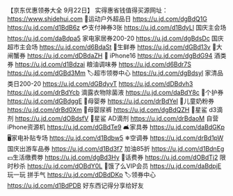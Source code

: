 【京东优惠领券大全 9月22日】
实得惠省钱值得买源网址：https://www.shidehui.com
🏻运动户外超品日
https://u.jd.com/dgBdQ1G
https://u.jd.com/d1BdB6z
💳支付神券3张
https://u.jd.com/d1BdyLl
国庆主会场
https://u.jd.com/daBdpa5
家电家居券200-20
https://u.jd.com/dgBdsDc
国庆超市主会场
https://u.jd.com/d6BdaSt
🥩生鲜券
https://u.jd.com/dGBd13v
🦀大闸蟹券
https://u.jd.com/dDBdaZH
 iPhone16
https://u.jd.com/dgBdG94
酒类券
https://u.jd.com/d1Bdzai
粮油调味券
https://u.jd.com/d6Bdr7S
https://u.jd.com/dGBd3Mm
🏷超市领劵中心
https://u.jd.com/dgBdsyl
家清品类日200-20
https://u.jd.com/dGBdyvT
https://u.jd.com/dDBdvh3
https://u.jd.com/drBdYcb
滴露衣物除菌液
https://u.jd.com/daBdY8c
🛁个护券
https://u.jd.com/dGBdggE
🍼母婴券
https://u.jd.com/drBdYeI
🏻儿童奶粉券
https://u.jd.com/drBd0Xm
🏻母婴尿裤
https://u.jd.com/dgBdQZH
🏻星鲨 d3滴剂
https://u.jd.com/dOBdsfV
🏻星鲨  AD滴剂
https://u.jd.com/drBdaoM
自营iPhone资源机
https://u.jd.com/dGBdTe9
🛋家具券
https://u.jd.com/daBdGKp
🖥家电补贴专场
https://u.jd.com/d1Bdbw5
❄空调券
https://u.jd.com/drBd1pW
国庆出游车品券
https://u.jd.com/d1Bd3f7
加油85折
https://u.jd.com/d1BdnEg
💴生活缴费劵
https://u.jd.com/dgBd3Hy
🏻话费券
https://u.jd.com/dOBdTj2
限时秒杀
https://u.jd.com/dOBdY0L
🛵饿了么VIP会员
https://u.jd.com/daBdpjE
玩一玩 拼手气
https://u.jd.com/dDBdDKp
🏷领券中心
https://u.jd.com/d1BdPDB
好东西记得分享给好友